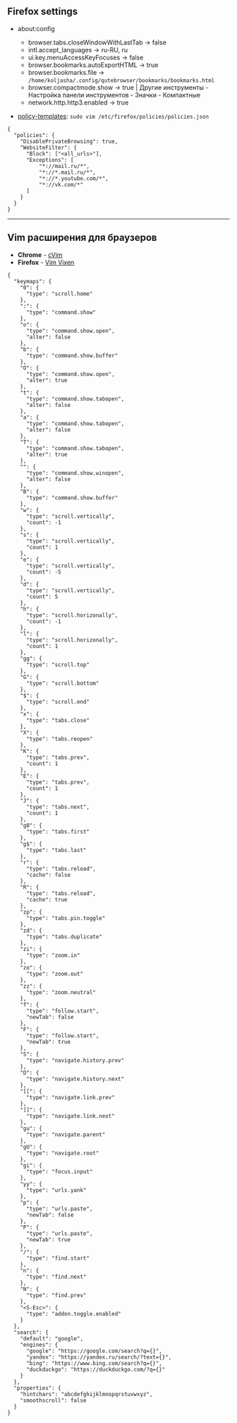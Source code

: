 ## Firefox settings
* about:config
  * browser.tabs.closeWindowWithLastTab -> false
  * intl.accept_languages -> ru-RU, ru
  * ui.key.menuAccessKeyFocuses -> false
  * browser.bookmarks.autoExportHTML -> true
  * browser.bookmarks.file -> `/home/koljasha/.config/qutebrowser/bookmarks/bookmarks.html`
  * browser.compactmode.show -> true | Другие инструменты - Настройка панели инструментов - Значки - Компактные
  * network.http.http3.enabled -> true
    
* [policy-templates](https://mozilla.github.io/policy-templates/): `sudo vim /etc/firefox/policies/policies.json`
```
{
  "policies": {
    "DisablePrivateBrowsing": true,
    "WebsiteFilter": {
      "Block": ["<all_urls>"],
      "Exceptions": [
	      "*://mail.ru/*",
	      "*://*.mail.ru/*",
	      "*://*.youtube.com/*",
	      "*://vk.com/*"
      ]
    }
  }
}
```
***

## Vim расширения для браузеров
* **Chrome** - [cVim](https://github.com/1995eaton/chromium-vim)
* **Firefox** - [Vim Vixen](https://github.com/ueokande/vim-vixen)
```
{
  "keymaps": {
    "0": {
      "type": "scroll.home"
    },
    ":": {
      "type": "command.show"
    },
    "o": {
      "type": "command.show.open",
      "alter": false
    },
    "b": {
      "type": "command.show.buffer"
    },
    "O": {
      "type": "command.show.open",
      "alter": true
    },
    "t": {
      "type": "command.show.tabopen",
      "alter": false
    },
    "a": {
      "type": "command.show.tabopen",
      "alter": false
    },
    "T": {
      "type": "command.show.tabopen",
      "alter": true
    },
    "": {
      "type": "command.show.winopen",
      "alter": false
    },
    "B": {
      "type": "command.show.buffer"
    },
    "w": {
      "type": "scroll.vertically",
      "count": -1
    },
    "s": {
      "type": "scroll.vertically",
      "count": 1
    },
    "e": {
      "type": "scroll.vertically",
      "count": -5
    },
    "d": {
      "type": "scroll.vertically",
      "count": 5
    },
    "h": {
      "type": "scroll.horizonally",
      "count": -1
    },
    "l": {
      "type": "scroll.horizonally",
      "count": 1
    },
    "gg": {
      "type": "scroll.top"
    },
    "G": {
      "type": "scroll.bottom"
    },
    "$": {
      "type": "scroll.end"
    },
    "x": {
      "type": "tabs.close"
    },
    "X": {
      "type": "tabs.reopen"
    },
    "K": {
      "type": "tabs.prev",
      "count": 1
    },
    "E": {
      "type": "tabs.prev",
      "count": 1
    },
    "J": {
      "type": "tabs.next",
      "count": 1
    },
    "g0": {
      "type": "tabs.first"
    },
    "g$": {
      "type": "tabs.last"
    },
    "r": {
      "type": "tabs.reload",
      "cache": false
    },
    "R": {
      "type": "tabs.reload",
      "cache": true
    },
    "zp": {
      "type": "tabs.pin.toggle"
    },
    "zd": {
      "type": "tabs.duplicate"
    },
    "zi": {
      "type": "zoom.in"
    },
    "zo": {
      "type": "zoom.out"
    },
    "zz": {
      "type": "zoom.neutral"
    },
    "f": {
      "type": "follow.start",
      "newTab": false
    },
    "F": {
      "type": "follow.start",
      "newTab": true
    },
    "S": {
      "type": "navigate.history.prev"
    },
    "D": {
      "type": "navigate.history.next"
    },
    "[[": {
      "type": "navigate.link.prev"
    },
    "]]": {
      "type": "navigate.link.next"
    },
    "gu": {
      "type": "navigate.parent"
    },
    "gU": {
      "type": "navigate.root"
    },
    "gi": {
      "type": "focus.input"
    },
    "yy": {
      "type": "urls.yank"
    },
    "p": {
      "type": "urls.paste",
      "newTab": false
    },
    "P": {
      "type": "urls.paste",
      "newTab": true
    },
    "/": {
      "type": "find.start"
    },
    "n": {
      "type": "find.next"
    },
    "N": {
      "type": "find.prev"
    },
    "<S-Esc>": {
      "type": "addon.toggle.enabled"
    }
  },
  "search": {
    "default": "google",
    "engines": {
      "google": "https://google.com/search?q={}",
      "yandex": "https://yandex.ru/search/?text={}",
      "bing": "https://www.bing.com/search?q={}",
      "duckduckgo": "https://duckduckgo.com/?q={}"
    }
  },
  "properties": {
    "hintchars": "abcdefghijklmnopqrstuvwxyz",
    "smoothscroll": false
  }
}
```
